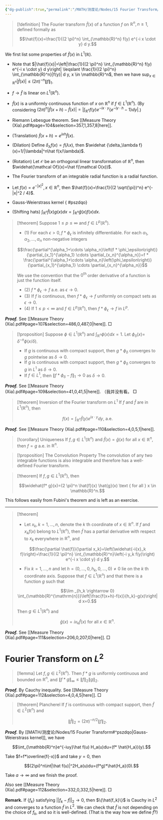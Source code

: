 ```yaml
---
{"dg-publish":true,"permalink":"/MATH/测度论/Nodes/15 Fourier Transform/","dgPassFrontmatter":true}
---
```



> [!definition]
> The Fourier transform $\hat{f}(x)$ of a function $f$ on $\mathbb{R}^n, n \geq 1$, defined formally as
> 
> $$\hat{f}(x)=\frac{1}{(2 \pi)^n} \int_{\mathbb{R}^n} f(y) e^{-i x \cdot y} d y.$$

We first list some properties of $\hat f(x)$ in $L^1(\mathbb{R})$.

- Note that $|\hat{f}(x)|=\left|\frac{1}{(2 \pi)^n} \int_{\mathbb{R}^n} f(y) e^{-i x \cdot y} d y\right| \leqslant \frac{1}{(2 \pi)^n} \int_{\mathbb{R}^n}|f(y)| d y, x \in \mathbb{R}^n$, then we have $\sup _{x \in \mathbb{R}^n}|\hat{f}(x)| \leqslant(2 \pi)^{-n}\|f\|_1$.
- $f\to \hat f$ is linear on $L^1(\mathbb{R}^n)$.
- $\hat{f}(x)$ is a uniformly continuous function of $x$ on $\mathbb{R}^n$ if $f \in L^1\left(\mathbb{R}^n\right)$. (By considering $(2 \pi)^n|\hat{f}(x+h)-\hat{f}(x)|  =\left|\int_{\mathbb{R}^n} f(y) e^{-i x \cdot y}\left\{e^{-i y \cdot h}-1\right\} d y\right|$.)
- Riemann Lebesgue theorem. See [[Measure  Theory    (Xia).pdf#page=104&selection=357,1,357,8|here]]. 
- (Translation) $\hat f(x+h)=e^{ixh}\hat f(x)$.
- (Dilation) Define $\delta_\lambda f(x)=f(\lambda x)$, then $\widehat {\delta_\lambda f}(x)=1/|\lambda|^n\hat f(x/\lambda)$. 
- (Rotation) Let $\mathcal O$ be an orthogonal linear transformation of $\mathbb{R}^n$, then $\widehat{\mathcal Of}(x)=\hat f(\mathcal O(x))$.
- The Fourier transform of an integrable radial function is a radial function.
- Let $f(x)=e^{-|x|^2}, x \in \mathbb{R}^n$, then $\hat{f}(x)=\frac{1}{(2 \sqrt{\pi})^n} e^{-|x|^2 / 4}$.
- Gauss-Weierstrass kernel
{ #pszdqo}

- (Shifting hats) $\int_{\mathbb{R}^n} \hat{f}(x) g(x) d x=\int_{\mathbb{R}^n} \hat{g}(x) f(x) d x$.


> [!theorem]
> Suppose $1 \leq p \leq \infty$ and $f \in L^p\left(\mathbb{R}^n\right)$.
> - (1) For each $\epsilon>0, f * \phi_\epsilon$ is infinitely differentiable. For each $\alpha_1, \alpha_2, \ldots, \alpha_n$ non-negative integers
> 
> $$\frac{\partial^{\alpha_1+\cdots \alpha_n}\left(f * \phi_\epsilon\right)}{\partial_{x_1}^{\alpha_1} \cdots \partial_{x_n}^{\alpha_n}}=f * \frac{\partial^{\alpha_1+\cdots \alpha_n}\left(\phi_\epsilon\right)}{\partial_{x_1}^{\alpha_1} \cdots \partial_{x_n}^{\alpha_n}}$$
> 
> We use the convention that the $0^{\text {th }}$ order derivative of a function is just the function itself.
> - (2) $f * \phi_\epsilon \rightarrow f$ a.e. as $\epsilon \rightarrow 0$.
> - (3) If $f$ is continuous, then $f * \phi_\epsilon \rightarrow f$ uniformly on compact sets as $\epsilon \rightarrow 0$.
> - (4) If $1 \leq p<\infty$ and $f \in L^p\left(\mathbb{R}^n\right)$, then $f * \phi_\epsilon \rightarrow f$ in $L^p$.

**_Proof._**
See [[Measure  Theory    (Xia).pdf#page=107&selection=486,0,487,0|here]].
□


> [!proposition]
> Suppose $\phi \in L^1\left(\mathbb{R}^n\right)$ and $\int_{\mathbb{R}^n} \phi(x) d x=1$. Let $\phi_\delta(x)=$ $\delta^{-n} \phi(x / \delta)$.
> - If $g$ is continuous with compact support, then $g * \phi_\delta$ converges to $g$ pointwise as $\delta \rightarrow 0$.
> - If $g$ is continuous with compact support, then $g * \phi_\delta$ converges to $g$ in $L^1$ as $\delta \rightarrow 0$.
> - If $f \in L^1$, then $\left\|f * \phi_\delta-f\right\|_1 \rightarrow 0$ as $\delta \rightarrow 0$.

**_Proof._**
See [[Measure  Theory    (Xia).pdf#page=109&selection=41,0,41,5|here]].  （我并没有看。
□


> [!theorem] Inversion of the Fourier transform on $L^1$
> If $f$ and $\hat{f}$ are in $L^1\left(\mathbb{R}^n\right)$, then
> 
> $$f(x)=\int_{\mathbb{R}^n} \hat{f}(y) e^{i x \cdot y} d y \text {, a.e. }$$

**_Proof._**
See [[Measure  Theory    (Xia).pdf#page=110&selection=4,0,5,1|here]]. 


> [!corollary] Uniqueness
> If $f, g \in L^1\left(\mathbb{R}^n\right)$ and $\hat{f}(x)=\hat{g}(x)$ for all $x \in \mathbb{R}^n$, then $f=g$ a.e. in $\mathbb{R}^n$.


> [!proposition] The Convolution Property
> The convolution of any two integrable functions is also integrable and therefore has a well-defined Fourier transform.


> [!theorem]
> If $f, g \in L^1\left(\mathbb{R}^n\right)$, then
> 
> $$\widehat{f* g}(x)=(2 \pi)^n \hat{f}(x) \hat{g}(x) \text { for all } x \in \mathbb{R}^n.$$


This follows easily from Fubini's theorem and is left as an exercise.


*****

> [!theorem]
> - Let $x_k, k=1, \ldots, n$, denote the $k$ th coordinate of $x \in \mathbb{R}^n$. If $f$ and $x_k f(x)$ belong to $L^1\left(\mathbb{R}^n\right)$, then $\hat{f}$ has a partial derivative with respect to $x_k$ everywhere in $\mathbb{R}^n$, and
> 
> $$\frac{\partial \hat{f}}{\partial x_k}=\left(\widehat{-i{x}_k f}\right)=\frac{1}{(2 \pi)^n} \int_{\mathbb{R}^n}\left(-i y_k f(y)\right) e^{-i x \cdot y} d y.$$
> 
> - Fix $k=1, \ldots, n$ and let $h=\left(0, \ldots, 0, h_k, 0, \ldots, 0\right) \neq 0$ lie on the $k$ th coordinate axis. Suppose that $f \in L^1\left(\mathbb{R}^n\right)$ and that there is a function $g$ such that
> 
> $$\lim _{h_k \rightarrow 0} \int_{\mathbb{R}^{\mathrm{n}}}\left|\frac{f(x+h)-f(x)}{h_k}-g(x)\right| d x=0.$$
> 
> Then $g \in L^1\left(\mathbb{R}^n\right)$ and
> 
> $$\hat{g}(x)=i x_k \hat{f}(x) \text { for all } x \in \mathbb{R}^n.$$

**_Proof._**
See [[Measure  Theory    (Xia).pdf#page=111&selection=206,0,207,0|here]]. 
□


# Fourier Transform on $L^2$

> [!lemma]
> Let $f, g \in L^2\left(\mathbb{R}^n\right)$. Then $f * g$ is uniformly continuous and bounded on $\mathbb{R}^n$, and $\|f * g\|_{\infty} \leq\|f\|_2\|g\|_2$.

**_Proof._**
By Cauchy inequality. See [[Measure  Theory    (Xia).pdf#page=112&selection=4,0,4,5|here]]. 
□


> [!theorem] Plancherel
> If $f$ is continuous with compact support, then $\hat{f} \in L^2\left(\mathbb{R}^n\right)$ and
> 
> $$\|\hat{f}\|_2=(2 \pi)^{-n / 2}\|f\|_2.$$

**_Proof._**
By [[MATH/测度论/Nodes/15 Fourier Transform#^pszdqo\|Gauss-Weierstrass kernel]], we have 

$$\int_{\mathbb{R}^n}e^{-iuy}\hat f(u) H_a(u)du=(f* \hat{H_a})(y).$$

Take $f=f*\overline{f(-x)}$ and take $y=0$, then 

$$(2\pi)^n\int|\hat f(u)|^2H_a(u)du=(f*g)*\hat{H_a}(0).$$

Take $a\to \infty$ and we finish the proof.

Also see [[Measure  Theory    (Xia).pdf#page=112&selection=332,0,332,5|here]].
□


**Remark.** If $\{f_k\}$ satisfying $||f_k-f||_2\to 0$, then $\{\hat{f_k}\}$ is Cauchy in $L^2$ and converges to a function $\hat f$ in $L^2$. We can check that $\hat f$ is not depending on the choice of $f_k$, and so it is well-defined. (That is the way how we define $\hat f$?)

